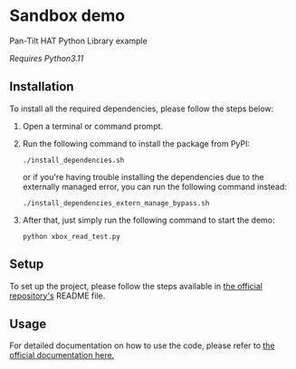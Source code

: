 # Sandbox demo

Pan-Tilt HAT Python Library example

_Requires Python3.11_

## Installation

To install all the required dependencies, please follow the steps below:

1. Open a terminal or command prompt.
2. Run the following command to install the package from PyPI:

   ```shell
   ./install_dependencies.sh
   ```

   or if you're having trouble installing the dependencies due to the externally managed error, you can run the following command instead:

   ```shell
   ./install_dependencies_extern_manage_bypass.sh
   ```

3. After that, just simply run the following command to start the demo:

   ```shell
   python xbox_read_test.py
   ```

## Setup

To set up the project, please follow the steps available in [the official repository's](https://github.com/pimoroni/pantilt-hat.git) README file.

## Usage

For detailed documentation on how to use the code, please refer to [the official documentation here.](http://docs.pimoroni.com/pantilthat/)

